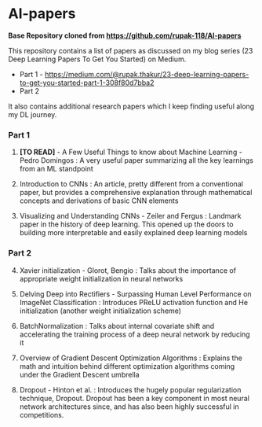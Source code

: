 # AI-papers

**Base Repository cloned from https://github.com/rupak-118/AI-papers**

This repository contains a list of papers as discussed on my blog series (23 Deep Learning Papers To Get You Started) on Medium.

- Part 1 - https://medium.com/@rupak.thakur/23-deep-learning-papers-to-get-you-started-part-1-308f80d7bba2
- Part 2

It also contains additional research papers which I keep finding useful along my DL journey.

### Part 1 

1. **[TO READ]** - A Few Useful Things to know about Machine Learning - Pedro Domingos : A very useful paper summarizing all the key learnings from an ML standpoint

2. Introduction to CNNs : An article, pretty different from a conventional paper, but provides a comprehensive explanation through mathematical concepts and derivations of basic CNN elements

3. Visualizing and Understanding CNNs - Zeiler and Fergus : Landmark paper in the history of deep learning. This opened up the doors to building more interpretable and easily explained deep learning models


### Part 2

4. Xavier initialization - Glorot, Bengio : Talks about the importance of appropriate weight initialization in neural networks

5. Delving Deep into Rectifiers - Surpassing Human Level Performance on ImageNet Classification : Introduces PReLU activation function and He initialization (another weight initialization scheme)

6. BatchNormalization : Talks about internal covariate shift and accelerating the training process of a deep neural network by reducing it

7. Overview of Gradient Descent Optimization Algorithms : Explains the math and intuition behind different optimization algorithms coming under the Gradient Descent umbrella

8. Dropout - Hinton et al. : Introduces the hugely popular regularization technique, Dropout. Dropout has been a key component in most neural network architectures since, and has also been highly successful in competitions.

